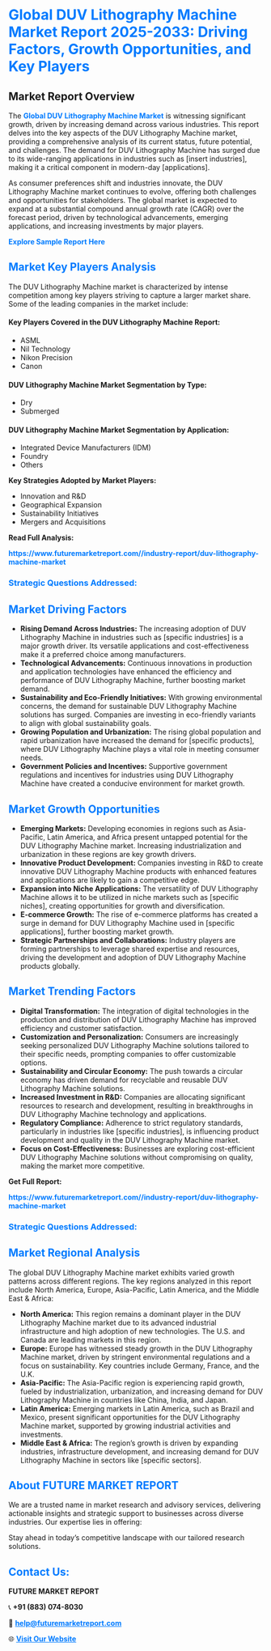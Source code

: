 <h1 style="color: #007BFF;">Global DUV Lithography Machine Market Report 2025-2033: Driving Factors, Growth Opportunities, and Key Players</h1>

<section id="overview">
<h2>Market Report Overview</h2>
<p>The <a href="https://www.futuremarketreport.com//industry-report/duv-lithography-machine-market" style="color: #007BFF; text-decoration: none;"><strong>Global DUV Lithography Machine Market</strong></a> is witnessing significant growth, driven by increasing demand across various industries. This report delves into the key aspects of the DUV Lithography Machine market, providing a comprehensive analysis of its current status, future potential, and challenges. The demand for DUV Lithography Machine has surged due to its wide-ranging applications in industries such as [insert industries], making it a critical component in modern-day [applications].</p>
<p>As consumer preferences shift and industries innovate, the DUV Lithography Machine market continues to evolve, offering both challenges and opportunities for stakeholders. The global market is expected to expand at a substantial compound annual growth rate (CAGR) over the forecast period, driven by technological advancements, emerging applications, and increasing investments by major players.</p>
</section>

<section id="overview">
<p><a href="https://www.futuremarketreport.com//request-sample/reportId=81250" style="color: #007BFF; text-decoration: none;"><strong>Explore Sample Report Here</strong></a></p>
</section>

<section id="key-players">
<h2 style="color: #007BFF;">Market Key Players Analysis</h2>
<p>The DUV Lithography Machine market is characterized by intense competition among key players striving to capture a larger market share. Some of the leading companies in the market include:</p>
<h4>Key Players Covered in the DUV Lithography Machine Report:</h4>
<ul><li>ASML</li><li>Nil Technology</li><li>Nikon Precision</li><li>Canon</li></ul>
<h4>DUV Lithography Machine Market Segmentation by Type:</h4>
<ul><li>Dry</li><li>Submerged</li></ul>

<h4>DUV Lithography Machine Market Segmentation by Application:</h4>
<ul><li>Integrated Device Manufacturers (IDM)</li><li>Foundry</li><li>Others</li></ul>
<p><strong>Key Strategies Adopted by Market Players:</strong></p>
<ul>
<li>Innovation and R&D</li>
<li>Geographical Expansion</li>
<li>Sustainability Initiatives</li>
<li>Mergers and Acquisitions</li>
</ul>
</section>

<section>
<p><strong>Read Full Analysis: </strong></p><a href="https://www.futuremarketreport.com//industry-report/duv-lithography-machine-market" style="color: #007BFF; text-decoration: none;"><strong>https://www.futuremarketreport.com//industry-report/duv-lithography-machine-market</strong></a>
<h3 style="color: #007BFF;">Strategic Questions Addressed:</h3>
</section>

<section id="driving-factors">
<h2 style="color: #007BFF;">Market Driving Factors</h2>
<ul>
<li><strong>Rising Demand Across Industries:</strong> The increasing adoption of DUV Lithography Machine in industries such as [specific industries] is a major growth driver. Its versatile applications and cost-effectiveness make it a preferred choice among manufacturers.</li>
<li><strong>Technological Advancements:</strong> Continuous innovations in production and application technologies have enhanced the efficiency and performance of DUV Lithography Machine, further boosting market demand.</li>
<li><strong>Sustainability and Eco-Friendly Initiatives:</strong> With growing environmental concerns, the demand for sustainable DUV Lithography Machine solutions has surged. Companies are investing in eco-friendly variants to align with global sustainability goals.</li>
<li><strong>Growing Population and Urbanization:</strong> The rising global population and rapid urbanization have increased the demand for [specific products], where DUV Lithography Machine plays a vital role in meeting consumer needs.</li>
<li><strong>Government Policies and Incentives:</strong> Supportive government regulations and incentives for industries using DUV Lithography Machine have created a conducive environment for market growth.</li>
</ul>
</section>

<section id="growth-opportunities">
<h2 style="color: #007BFF;">Market Growth Opportunities</h2>
<ul>
<li><strong>Emerging Markets:</strong> Developing economies in regions such as Asia-Pacific, Latin America, and Africa present untapped potential for the DUV Lithography Machine market. Increasing industrialization and urbanization in these regions are key growth drivers.</li>
<li><strong>Innovative Product Development:</strong> Companies investing in R&D to create innovative DUV Lithography Machine products with enhanced features and applications are likely to gain a competitive edge.</li>
<li><strong>Expansion into Niche Applications:</strong> The versatility of DUV Lithography Machine allows it to be utilized in niche markets such as [specific niches], creating opportunities for growth and diversification.</li>
<li><strong>E-commerce Growth:</strong> The rise of e-commerce platforms has created a surge in demand for DUV Lithography Machine used in [specific applications], further boosting market growth.</li>
<li><strong>Strategic Partnerships and Collaborations:</strong> Industry players are forming partnerships to leverage shared expertise and resources, driving the development and adoption of DUV Lithography Machine products globally.</li>
</ul>
</section>

<section id="trending-factors">
<h2 style="color: #007BFF;">Market Trending Factors</h2>
<ul>
<li><strong>Digital Transformation:</strong> The integration of digital technologies in the production and distribution of DUV Lithography Machine has improved efficiency and customer satisfaction.</li>
<li><strong>Customization and Personalization:</strong> Consumers are increasingly seeking personalized DUV Lithography Machine solutions tailored to their specific needs, prompting companies to offer customizable options.</li>
<li><strong>Sustainability and Circular Economy:</strong> The push towards a circular economy has driven demand for recyclable and reusable DUV Lithography Machine solutions.</li>
<li><strong>Increased Investment in R&D:</strong> Companies are allocating significant resources to research and development, resulting in breakthroughs in DUV Lithography Machine technology and applications.</li>
<li><strong>Regulatory Compliance:</strong> Adherence to strict regulatory standards, particularly in industries like [specific industries], is influencing product development and quality in the DUV Lithography Machine market.</li>
<li><strong>Focus on Cost-Effectiveness:</strong> Businesses are exploring cost-efficient DUV Lithography Machine solutions without compromising on quality, making the market more competitive.</li>
</ul>
</section>

<section>
<p><strong>Get Full Report: </strong></p><a href="https://www.futuremarketreport.com//industry-report/duv-lithography-machine-market" style="color: #007BFF; text-decoration: none;"><strong>https://www.futuremarketreport.com//industry-report/duv-lithography-machine-market</strong></a>
<h3 style="color: #007BFF;">Strategic Questions Addressed:</h3>
</section>


<section id="regional-analysis">
<h2 style="color: #007BFF;">Market Regional Analysis</h2>
<p>The global DUV Lithography Machine market exhibits varied growth patterns across different regions. The key regions analyzed in this report include North America, Europe, Asia-Pacific, Latin America, and the Middle East & Africa:</p>
<ul>
<li><strong>North America:</strong> This region remains a dominant player in the DUV Lithography Machine market due to its advanced industrial infrastructure and high adoption of new technologies. The U.S. and Canada are leading markets in this region.</li>
<li><strong>Europe:</strong> Europe has witnessed steady growth in the DUV Lithography Machine market, driven by stringent environmental regulations and a focus on sustainability. Key countries include Germany, France, and the U.K.</li>
<li><strong>Asia-Pacific:</strong> The Asia-Pacific region is experiencing rapid growth, fueled by industrialization, urbanization, and increasing demand for DUV Lithography Machine in countries like China, India, and Japan.</li>
<li><strong>Latin America:</strong> Emerging markets in Latin America, such as Brazil and Mexico, present significant opportunities for the DUV Lithography Machine market, supported by growing industrial activities and investments.</li>
<li><strong>Middle East & Africa:</strong> The region’s growth is driven by expanding industries, infrastructure development, and increasing demand for DUV Lithography Machine in sectors like [specific sectors].</li>
</ul>
</section>

<footer>
<h2 style="color: #007BFF;">About FUTURE MARKET REPORT</h2>
<p>We are a trusted name in market research and advisory services, delivering actionable insights and strategic support to businesses across diverse industries. Our expertise lies in offering:</p>

<p>Stay ahead in today’s competitive landscape with our tailored research solutions.</p>

<h2 style="color: #007BFF;">Contact Us:</h2>
<p><strong>FUTURE MARKET REPORT</strong></p>
<p>📞 <strong>+91 (883) 074-8030</strong></p>
<p>📧 <strong><a href="mailto:help@futuremarketreport.com" style="color: #007BFF;">help@futuremarketreport.com</a></strong></p>
<p>🌐 <strong><a href="https://www.futuremarketreport.com/" style="color: #007BFF;">Visit Our Website</a></strong></p>
</footer>